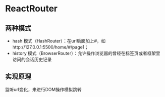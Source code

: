 # ReactRouter

## 两种模式

- hash 模式（HashRouter）：在url后面加上#，如http://127.0.0.1:5500/home/#/page1；
- history 模式（BrowserRouter）：允许操作浏览器的曾经在标签页或者框架里访问的会话历史记录

## 实现原理

监听url变化，来进行DOM操作模拟跳转
